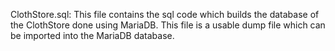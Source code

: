 ClothStore.sql: This file contains the sql code which builds the database of the ClothStore done using MariaDB. This file is a usable dump file which can be imported into the MariaDB database.
